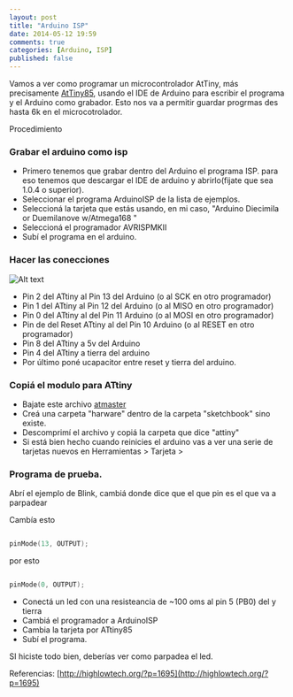 ```yaml
---
layout: post
title: "Arduino ISP"
date: 2014-05-12 19:59
comments: true
categories: [Arduino, ISP]
published: false
---
```


Vamos a ver como programar un microcontrolador AtTiny, más precisamente [AtTiny85], usando el IDE de Arduino para escribir el programa y el Arduino como grabador. Esto nos va a permitir guardar progrmas des hasta 6k en el microcotrolador.

Procedimiento

### Grabar el arduino como isp

- Primero tenemos que grabar dentro del Arduino el programa ISP. para eso tenemos que descargar el IDE de arduino y abrirlo(fijate que sea 1.0.4 o superior).
- Seleccionar el programa ArduinoISP de la lista de ejemplos.
- Seleccioná la tarjeta que estás usando, en mi caso, "Arduino Diecimila or Duemilanove w/Atmega168 "
- Seleccioná el programador AVRISPMKII
- Subí el programa en el arduino.

### Hacer las conecciones

![Alt text](http://highlowtech.org/wp-content/uploads/2011/06/Screen-shot-2011-06-06-at-1.46.39-PM.png)

- Pin 2 del ATtiny al Pin 13 del Arduino (o al SCK en otro programador)
- Pin 1 del ATtiny al Pin 12 del Arduino (o al MISO en otro programador)
- Pin 0 del ATtiny al del Pin 11 Arduino (o al MOSI en otro programador)
- Pin de del Reset ATtiny al del Pin 10 Arduino (o al RESET en otro programador)
- Pin 8 del ATtiny a 5v del Arduino
- Pin 4 del ATtiny a tierra del arduino
- Por último poné ucapacitor entre reset y tierra del arduino.

### Copiá el modulo para ATtiny

- Bajate este archivo [atmaster]
- Creá una carpeta "harware" dentro de la carpeta "sketchbook" sino existe.
- Descomprimí el archivo y copiá la carpeta que dice "attiny"
- Si está bien hecho cuando reinicies el arduino vas a ver una serie de tarjetas nuevos en Herramientas > Tarjeta >

### Programa de prueba.
Abrí el ejemplo de Blink, cambiá donde dice que el que pin es el que va a parpadear

Cambía esto
```c++

pinMode(13, OUTPUT);

```

por esto

```c++

pinMode(0, OUTPUT);

```

- Conectá un led con una resisteancia de ~100 oms al pin 5 (PB0) del y tierra
- Cambiá el programador a ArduinoISP
- Cambia la tarjeta por ATtiny85
- Subí el programa.

SI hiciste todo bien, deberías ver como parpadea el led.

Referencias: [http://highlowtech.org/?p=1695](http://highlowtech.org/?p=1695)

[AtTiny85]: http://www.atmel.com/Images/Atmel-2586-AVR-8-bit-Microcontroller-ATtiny25-ATtiny45-ATtiny85_Datasheet.pdf "AtTiny85"

[atmaster]: https://github.com/damellis/attiny/archive/master.zip "attiny master"
